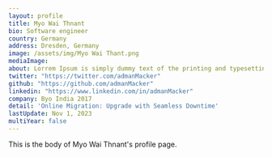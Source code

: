 ```yaml
---
layout: profile
title: Myo Wai Thnant
bio: Software engineer
country: Germany
address: Dresden, Germany
image: /assets/img/Myo Wai Thant.png
mediaImage: 
about: Lorrem Ipsum is simply dummy text of the printing and typesetting industry. Lorem Ipsum has been the industry's standard dummy text ever since the 1500s, when an unknown printer took a galley of type and scrambled it to make a type specimen book. It has survived not only five centuries, but also 
twitter: "https://twitter.com/admanMacker"
github: "https://github.com/admanMacker"
linkedin: "https://www.linkedin.com/in/admanMacker"
company: Byo India 2017
detail: 'Online Migration: Upgrade with Seamless Downtime'
lastUpdate: Nov 1, 2023
multiYear: false
---
```


This is the body of Myo Wai Thnant's profile page.